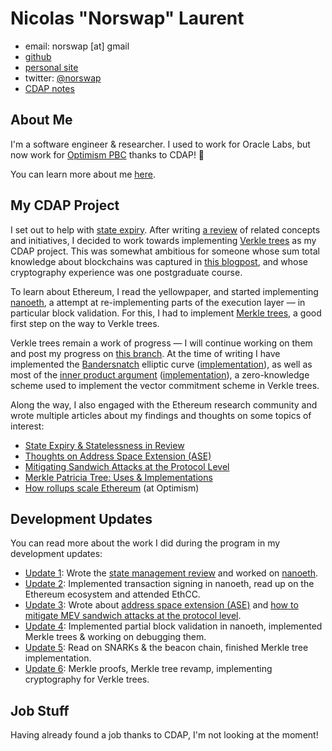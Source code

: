 # Nicolas "Norswap" Laurent

- email: norswap [at] gmail
- [github](https://github.com/norswap)
- [personal site](https://norswap.com)
- twitter: [@norswap](https://twitter.com/norswap)
- [CDAP notes]

[CDAP notes]: https://norswap.notion.site/Ethereum-Apprenticeship-0834d0470c8746c2aeeef75b62bef6c9

## About Me

I'm a software engineer & researcher. I used to work for Oracle Labs, but now
work for [Optimism PBC](https://www.optimism.io/) thanks to CDAP! 🙏

You can learn more about me [here](https://norswap.com/about/).

## My CDAP Project

I set out to help with [state expiry]. After writing [a review] of related
concepts and initiatives, I decided to work towards implementing [Verkle trees]
as my CDAP project. This was somewhat ambitious for someone whose sum total
knowledge about blockchains was captured in [this blogpost], and whose
cryptography experience was one postgraduate course.

To learn about Ethereum, I read the yellowpaper, and started implementing
[nanoeth], a attempt at re-implementing parts of the execution layer — in
particular block validation. For this, I had to implement [Merkle trees], a good
first step on the way to Verkle trees.

Verkle trees remain a work of progress — I will continue working on them and
post my progress on [this branch]. At the time of writing I have implemented the
[Bandersnatch] elliptic curve ([implementation][bs-implem]),  as well as most of
the [inner product argument] ([implementation][ipa-implem]), a zero-knowledge
scheme used to implement the vector commitment scheme in Verkle trees.

[state expiry]: https://notes.ethereum.org/@vbuterin/verkle_and_state_expiry_proposal
[a review]: https://norswap.notion.site/State-Expiry-Statelessness-in-Review-8d531abcc2984babb9bf76a44459e611
[Verkle trees]: https://vitalik.ca/general/2021/06/18/verkle.html
[this blogpost]: https://norswap.com/blockchain-how/
[nanoeth]: https://github.com/norswap/nanoeth/
[Merkle trees]: https://github.com/norswap/nanoeth/tree/master/src/com/norswap/nanoeth/trees/patricia
[this branch]: https://github.com/norswap/nanoeth/tree/verkle
[Bandersnatch]: https://ethresear.ch/t/introducing-bandersnatch-a-fast-elliptic-curve-built-over-the-bls12-381-scalar-field/9957
[bs-implem]: https://github.com/norswap/nanoeth/tree/11c530587e0e5c94ca560ad5f2bd7f4e6ada5a83/src/com/norswap/nanoeth/crypto
[inner product argument]: https://dankradfeist.de/ethereum/2021/07/27/inner-product-arguments.html
[ipa-implem]: https://github.com/norswap/nanoeth/tree/11c530587e0e5c94ca560ad5f2bd7f4e6ada5a83/src/com/norswap/nanoeth/trees/verkle

Along the way, I also engaged with the Ethereum research community and wrote
multiple articles about my findings and thoughts on some topics of interest:

- [State Expiry & Statelessness in
  Review](https://norswap.notion.site/State-Expiry-Statelessness-in-Review-8d531abcc2984babb9bf76a44459e611)
- [Thoughts on Address Space Extension
  (ASE)](https://ethereum-magicians.org/t/thoughts-on-address-space-extension-ase/6779)
- [Mitigating Sandwich Attacks at the Protocol
  Level](https://hackmd.io/@norswap/mev)
- [Merkle Patricia Tree: Uses &
  Implementations](https://github.com/norswap/nanoeth/tree/cc5d94a349c90627024f3cd629a2d830008fec72/src/com/norswap/nanoeth/trees/patricia#readme)
- [How rollups scale Ethereum](https://hackmd.io/@norswap/rollups) (at Optimism)

## Development Updates

You can read more about the work I did during the program in my development
updates:

- [Update 1]: Wrote the [state management
  review](https://www.notion.so/norswap/Dev-Update-1-5d4177c99f6b4c9ba856a5b870f9871a)
  and worked on [nanoeth](https://github.com/norswap/nanoeth).
- [Update 2]: Implemented transaction signing in nanoeth, read up on the Ethereum
  ecosystem and attended EthCC.
- [Update 3]: Wrote about [address space extension
  (ASE)](https://ethereum-magicians.org/t/thoughts-on-address-space-extension-ase/6779)
  and [how to mitigate MEV sandwich attacks at the protocol
  level](https://ethresear.ch/t/mitigating-sandwich-attacks-at-the-protocol-level/10298/).
- [Update 4]: Implemented partial block validation in nanoeth, implemented Merkle trees
  & working on debugging them.
- [Update 5]: Read on SNARKs & the beacon chain, finished Merkle tree
  implementation.
- [Update 6]: Merkle proofs, Merkle tree revamp, implementing cryptography for Verkle
  trees.

[Update 1]: https://norswap.notion.site/Dev-Update-1-5d4177c99f6b4c9ba856a5b870f9871a
[Update 2]: https://norswap.notion.site/Dev-Update-2-e48c8384b1424d81b774b56c3720f7b8
[Update 3]: https://norswap.notion.site/Dev-Update-3-4028a0bd1dd74983acd90c471daae80d
[Update 4]: https://norswap.notion.site/Dev-Update-4-a2359d2c75274578a3e37b1ee368987f
[Update 5]: https://norswap.notion.site/Dev-Update-5-404512ed7ae844769a76a3c7df6b890e
[Update 6]: https://norswap.notion.site/Dev-Update-6-22c8c2a7236947f493c3e5f42252e717

## Job Stuff

Having already found a job thanks to CDAP, I'm not looking at the moment!
